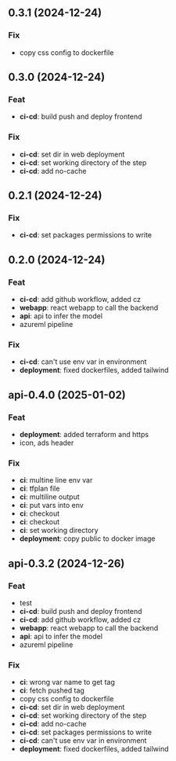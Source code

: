 ## 0.3.1 (2024-12-24)

### Fix

- copy css config to dockerfile

## 0.3.0 (2024-12-24)

### Feat

- **ci-cd**: build push and deploy frontend

### Fix

- **ci-cd**: set dir in web deployment
- **ci-cd**: set working directory of the step
- **ci-cd**: add no-cache

## 0.2.1 (2024-12-24)

### Fix

- **ci-cd**: set packages permissions to write

## 0.2.0 (2024-12-24)

### Feat

- **ci-cd**: add github workflow, added cz
- **webapp**: react webapp to call the backend
- **api**: api to infer the model
- azureml pipeline

### Fix

- **ci-cd**: can't use env var in environment
- **deployment**: fixed dockerfiles, added tailwind

## api-0.4.0 (2025-01-02)

### Feat

- **deployment**: added terraform and https
- icon, ads header

### Fix

- **ci**: multine line env var
- **ci**: tfplan file
- **ci**: multiline output
- **ci**: put vars into env
- **ci**: checkout
- **ci**: checkout
- **ci**: set working directory
- **deployment**: copy public to docker image

## api-0.3.2 (2024-12-26)

### Feat

- test
- **ci-cd**: build push and deploy frontend
- **ci-cd**: add github workflow, added cz
- **webapp**: react webapp to call the backend
- **api**: api to infer the model
- azureml pipeline

### Fix

- **ci**: wrong var name to get tag
- **ci**: fetch pushed tag
- copy css config to dockerfile
- **ci-cd**: set dir in web deployment
- **ci-cd**: set working directory of the step
- **ci-cd**: add no-cache
- **ci-cd**: set packages permissions to write
- **ci-cd**: can't use env var in environment
- **deployment**: fixed dockerfiles, added tailwind
